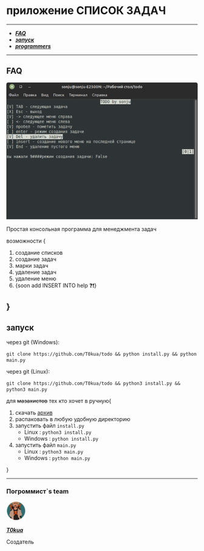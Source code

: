 # приложение СПИСОК ЗАДАЧ  
--------------------------

* [***FAQ***](https://github.com/T0kua/todo#faq)
* [***запуск***](https://github.com/T0kua/todo#%D0%B7%D0%B0%D0%BF%D1%83%D1%81%D0%BA)
* [***programmers***](https://github.com/T0kua/todo#%D0%BF%D0%BE%D0%B3%D1%80%D0%BE%D0%BC%D0%BC%D0%B8%D1%81%D1%82s-team)
-------------------------------
## FAQ  
![image](https://github.com/T0kua/T0kua/blob/main/image/todoapp.png)  

Простая консольная программа для менеджмента задач  

возможности {  

1. создание списков  
2. создание задач  
3. марки задач  
4. удаление задач  
5. удаление меню  
6. {soon add INSERT INTO help ❓❗}
  
}
----------------------------------
## запуск  
через git (Windows):   

```
git clone https://github.com/T0kua/todo && python install.py && python main.py
```  

через git (Linux):  

```
git clone https://github.com/T0kua/todo && python3 install.py && python3 main.py
```  


для ~~мазахистов~~ тех кто хочет в ручную{  

1. скачать [архив](https://github.com/T0kua/todo/archive/refs/heads/main.zip)  
2. распаковать в любую удобную директорию  
3. запустить файл `install.py`  
    - Linux : `python3 install.py`  
    - Windows : `python install.py`  
4. запустить файл `main.py`  
    - Linux : `python3 main.py`  
    - Windows : `python main.py`  

}  

---------------------------------
### Погроммист`s team  

![T0kua](https://github.com/T0kua/T0kua/blob/main/image/fase-rounded.png)

[***T0kua***](https://github.com/T0kua)

Создатель 




